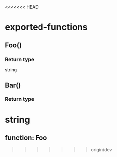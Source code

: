 <<<<<<< HEAD
# exported-functions

## Foo()

### Return type

string


## Bar()

### Return type

string
=======
## function: Foo
>>>>>>> origin/dev

